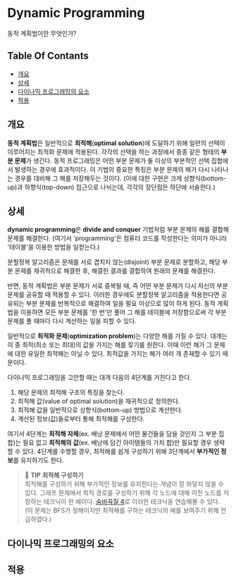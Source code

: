 # Dynamic Programming

동적 계획법이란 무엇인가?

## Table Of Contants

* [개요](#개요)
* [상세](#상세)
* [다이나믹 프로그래밍의 요소](#다이나믹-프로그래밍의-요소)
* [적용](#적용)

## 개요

**동적 계획법**은 일반적으로 **최적해**(**optimal solution**)에 도달하기 위해 일련의 선택이 이루어지는 최적화 문제에 적용된다. 각각의 선택을 하는 과정에서 종종 같은 형태의 **부분 문제**가 생긴다. 동적 프로그래밍은 어떤 부분 문제가 둘 이상의 부분적인 선택 집합에서 발생하는 경우에 효과적이다. 이 기법의 중요한 특징은 부분 문제의 해가 다시 나타나는 경우를 대비해 그 해를 저장해두는 것이다. (이에 대한 구현은 크게 상향식(bottom-up)과 하향식(top-down) 접근으로 나뉘는데, 각각의 장단점은 하단에 서술한다.) 

## 상세

**dynamic programming**은 **divide and conquer** 기법처럼 부분 문제의 해를 결합해 문제를 해결한다.
(여기서 'programming'은 컴퓨터 코드를 작성한다는 의미가 아니라 '테이블'을 이용한 방법을 일컫는다.)

분할정복 알고리즘은 문제를 서로 겹치지 않는(disjoint) 부분 문제로 분할하고, 해당 부분 문제를
재귀적으로 해결한 후, 해결한 결과를 결합하여 원래의 문제를 해결한다.

반면, 동적 계획법은 부분 문제가 서로 중복될 때, 즉 어떤 부분 문제가 다시 자신의 부분 문제를 공유할 때
적용할 수 있다. 이러한 경우에도 분할정복 알고리즘을 적용한다면 공유되는 부분 문제를
반복적으로 해결하여 일을 필요 이상으로 많이 하게 된다. 동적 계획법을 이용하면 모든 부분 문제를 '한 번'만 풀어 그 해를 테이블에 저장함으로써 각 부분 문제를 풀 때마다 다시 계산하는 일을 피할 수 있다.

일반적으로 **최적화 문제**(**optimization problem**)는 다양한 해를 가질 수 있다. 대개는 이 중 최적(최소 또는 최대)의 값을 가지는 해를 찾기를 원한다. 이때 이런 해가 그 문제에 대한 유일한 최적해는 아닐 수 있다. 최적값을 가지는 해가 여러 개 존재할 수 있기 때문이다.

다이나믹 프로그래밍을 고안할 때는 대개 다음의 4단계를 거친다고 한다.

1. 해당 문제의 최적해 구조의 특징을 찾는다.
2. 최적해 값(value of optimal solution)을 재귀적으로 정의한다.
3. 최적해 값을 일반적으로 상향식(bottom-up) 방법으로 계산한다.
4. 계산된 정보(값)들로부터 통해 최적해를 구성한다.

여기서 4단계는 **최적해 자체**(ex. 배낭 문제에서 어떤 물건들을 담을 것인지 그 부분 집합)는 필요 없고 **최적해의 값**(ex. 배낭에 담긴 아이템들의 가치 합)만 필요할 경우 생략할 수 있다. 4단계를 수행할 경우, 최적해를 쉽게 구성하기 위해 3단계에서 **부가적인 정보**를 유지하기도 한다.

> 🔖 **TIP**  **최적해 구성하기**  
> 최적해를 구성하기 위해 부가적인 정보를 유지한다는 개념이 잘 와닿지 않을 수 있다. 그래프 문제에서 최적 경로를 구성하기 위해 각 노드에 대해 이전 노드를 저장하는 테크닉이 한 예이다. [숨바꼭질 4](https://www.acmicpc.net/problem/13913)로 이러한 테크닉을 연습해볼 수 있다. (이 문제는 BFS가 정해이지만 최적해를 구하는 테크닉의 예를 보여주기 위해 언급하였다.)


## 다이나믹 프로그래밍의 요소



## 적용